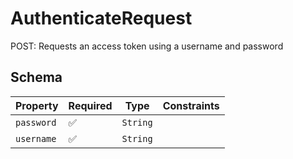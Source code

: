 # AuthenticateRequest

POST: Requests an access token using a username and password

## Schema

| Property | Required | Type | Constraints |
| --- | --- | --- | --- |
| `password` | ✅ | `String` |     | 
| `username` | ✅ | `String` |     | 


